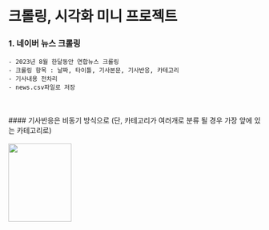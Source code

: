 # 크롤링, 시각화 미니 프로젝트

### 1. 네이버 뉴스 크롤링
    - 2023년 8월 한달동안 연합뉴스 크롤링 
    - 크롤링 항목 : 날짜, 타이틀, 기사본문, 기사반응, 카테고리
    - 기사내용 전차리
    - news.csv파일로 저장
<br/>
<br/> 
####  기사반응은 비동기 방식으로 (단, 카테고리가 여러개로 분류 될 경우 가장 앞에 있는 카테고리로)
<br/>
<br/> 
<img src="https://github.com/yumioh/data_analysis/assets/38059057/8547f4ff-fd7f-478c-8ad4-dc66fc0c8475" width="50%" height="20%" />



